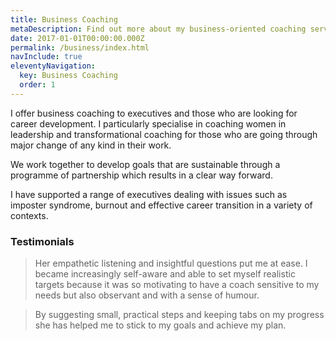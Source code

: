```yaml
---
title: Business Coaching
metaDescription: Find out more about my business-oriented coaching services
date: 2017-01-01T00:00:00.000Z
permalink: /business/index.html
navInclude: true
eleventyNavigation:
  key: Business Coaching
  order: 1
---
```

I offer business coaching to executives and those who are looking for career development.
I particularly specialise in coaching women in leadership and transformational coaching for those who are going through major change of any kind in their work.

We work together to develop goals that are sustainable through a programme of partnership which results in a clear way forward. 

I have supported a range of executives dealing with issues such as imposter syndrome, burnout and effective career transition in a variety of contexts.

### Testimonials

> Her empathetic listening and insightful questions put me at ease.
> I became increasingly self-aware and able to set myself realistic targets because it was so motivating to have a coach sensitive to my needs but also observant and with a sense of humour.

> By suggesting small, practical steps and keeping tabs on my progress she has helped me to stick to my goals and achieve my plan.
